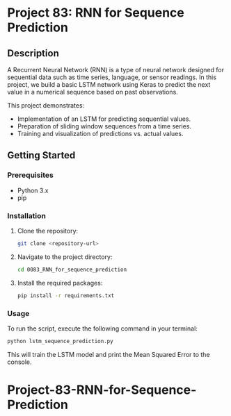 # Project 83: RNN for Sequence Prediction

## Description

A Recurrent Neural Network (RNN) is a type of neural network designed for sequential data such as time series, language, or sensor readings. In this project, we build a basic LSTM network using Keras to predict the next value in a numerical sequence based on past observations.

This project demonstrates:
- Implementation of an LSTM for predicting sequential values.
- Preparation of sliding window sequences from a time series.
- Training and visualization of predictions vs. actual values.

## Getting Started

### Prerequisites

- Python 3.x
- pip

### Installation

1. Clone the repository:
   ```bash
   git clone <repository-url>
   ```
2. Navigate to the project directory:
   ```bash
   cd 0083_RNN_for_sequence_prediction
   ```
3. Install the required packages:
   ```bash
   pip install -r requirements.txt
   ```

### Usage

To run the script, execute the following command in your terminal:

```bash
python lstm_sequence_prediction.py
```

This will train the LSTM model and print the Mean Squared Error to the console.
# Project-83-RNN-for-Sequence-Prediction
